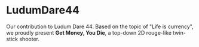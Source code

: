 # LudumDare44
Our contribution to Ludum Dare 44.
Based on the topic of "Life is currency", we proudly present **Get Money, You Die**, a top-down 2D rouge-like twin-stick shooter.
